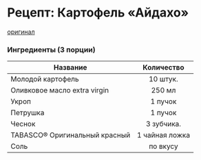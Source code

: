 # Рецепт: Картофель «Айдахо»
[оригинал](https://eda.ru/recepty/osnovnye-blyuda/kartofel-ajdaho-30625)

### Ингредиенты (3 порции)
| Название        	| Количество    |
| -------------   	|:-------------:|
|Молодой картофель  |   10 штук.    |
|Оливковое масло extra virgin | 250 мл |
|Укроп              |1 пучок        |
|Петрушка           |1 пучок        |
|Чеснок             |3 зубчика.     |
|TABASCO® Оригинальный красный | 1 чайная ложка |
|Соль               |по вкусу       |
